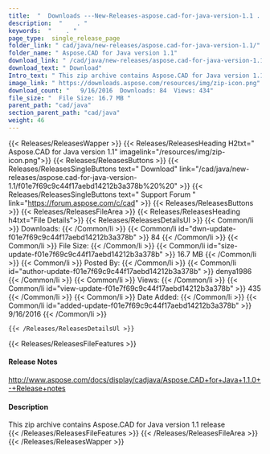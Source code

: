 ```yaml
---
title:  "  Downloads ---New-Releases-aspose.cad-for-java-version-1.1 . " 
description:  "    . " 
keywords:  "    . " 
page_type:  single_release_page
folder_link: " cad/java/new-releases/aspose.cad-for-java-version-1.1/"
folder_name: " Aspose.CAD for Java version 1.1"
download_link: " /cad/java/new-releases/aspose.cad-for-java-version-1.1/f01e7f69c9c44f17aebd14212b3a378b"
download_text: " Download"
Intro_text: " This zip archive contains Aspose.CAD for Java version 1.1 release"
image_link: " https://downloads.aspose.com/resources/img/zip-icon.png"
download_count: "   9/16/2016  Downloads: 84  Views: 434"
file_size: "  File Size: 16.7 MB "
parent_path: "cad/java"
section_parent_path: "cad/java"
weight: 46 
---
```


{{< Releases/ReleasesWapper >}}
  {{< Releases/ReleasesHeading H2txt=" Aspose.CAD for Java version 1.1" imagelink="/resources/img/zip-icon.png">}}
  {{< Releases/ReleasesButtons >}}
    {{< Releases/ReleasesSingleButtons text=" Download" link="/cad/java/new-releases/aspose.cad-for-java-version-1.1/f01e7f69c9c44f17aebd14212b3a378b%20%20" >}}
    {{< Releases/ReleasesSingleButtons text=" Support Forum " link="https://forum.aspose.com/c/cad" >}}
  {{< Releases/ReleasesButtons >}}
  {{< Releases/ReleasesFileArea >}}
    {{< Releases/ReleasesHeading h4txt="File Details">}}
    {{< Releases/ReleasesDetailsUl >}}
            {{< Common/li  >}} Downloads: {{< /Common/li >}} 
      {{< Common/li id="dwn-update-f01e7f69c9c44f17aebd14212b3a378b" >}} 84 {{< /Common/li >}} 
      {{< Common/li  >}} File Size: {{< /Common/li >}} 
      {{< Common/li id="size-update-f01e7f69c9c44f17aebd14212b3a378b" >}} 16.7 MB {{< /Common/li >}} 
      {{< Common/li  >}} Posted By: {{< /Common/li >}} 
      {{< Common/li id="author-update-f01e7f69c9c44f17aebd14212b3a378b" >}} denya1986 {{< /Common/li >}} 
      {{< Common/li  >}} Views: {{< /Common/li >}} 
      {{< Common/li id="view-update-f01e7f69c9c44f17aebd14212b3a378b" >}} 435 {{< /Common/li >}} 
      {{< Common/li  >}} Date Added: {{< /Common/li >}} 
      {{< Common/li id="added-update-f01e7f69c9c44f17aebd14212b3a378b" >}} 9/16/2016 {{< /Common/li >}} 

    {{< /Releases/ReleasesDetailsUl >}}

  {{< Releases/ReleasesFileFeatures >}}
      <h4>Release Notes</h4><div><a href="http://www.aspose.com/docs/display/cadjava/Aspose.CAD+for+Java+1.1.0+-+Release+notes">http://www.aspose.com/docs/display/cadjava/Aspose.CAD+for+Java+1.1.0+-+Release+notes</a></div><h4>Description</h4><div class="HTMLDescription">This zip archive contains Aspose.CAD for Java version 1.1 release</div>
  {{< /Releases/ReleasesFileFeatures >}}
 {{< /Releases/ReleasesFileArea >}}
{{< /Releases/ReleasesWapper >}}


